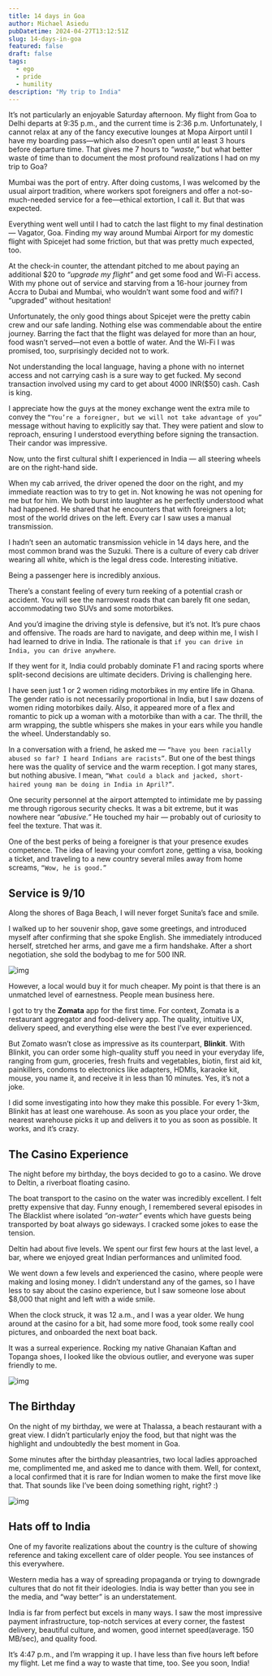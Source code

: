 ```yaml
---
title: 14 days in Goa
author: Michael Asiedu
pubDatetime: 2024-04-27T13:12:51Z
slug: 14-days-in-goa
featured: false
draft: false
tags:
  - ego
  - pride
  - humility
description: "My trip to India"
---
```


It’s not particularly an enjoyable Saturday afternoon. My flight from Goa to Delhi departs at 9:35 p.m., and the current time is 2:36 p.m. Unfortunately, I cannot relax at any of the fancy executive lounges at Mopa Airport until I have my boarding pass—which also doesn’t open until at least 3 hours before departure time. That gives me 7 hours to _“waste,”_ but what better waste of time than to document the most profound realizations I had on my trip to Goa?

Mumbai was the port of entry. After doing customs, I was welcomed by the usual airport tradition, where workers spot foreigners and offer a not-so-much-needed service for a fee—ethical extortion, I call it. But that was expected.

Everything went well until I had to catch the last flight to my final destination — Vagator, Goa. Finding my way around Mumbai Airport for my domestic flight with Spicejet had some friction, but that was pretty much expected, too.

At the check-in counter, the attendant pitched to me about paying an additional $20 to _“upgrade my flight”_ and get some food and Wi-Fi access. With my phone out of service and starving from a 16-hour journey from Accra to Dubai and Mumbai, who wouldn’t want some food and wifi? I “upgraded” without hesitation!

Unfortunately, the only good things about Spicejet were the pretty cabin crew and our safe landing. Nothing else was commendable about the entire journey. Barring the fact that the flight was delayed for more than an hour, food wasn’t served—not even a bottle of water. And the Wi-Fi I was promised, too, surprisingly decided not to work.

Not understanding the local language, having a phone with no internet access and not carrying cash is a sure way to get fucked. My second transaction involved using my card to get about 4000 INR($50) cash. Cash is king.

I appreciate how the guys at the money exchange went the extra mile to convey the `“You’re a foreigner, but we will not take advantage of you”` message without having to explicitly say that. They were patient and slow to reproach, ensuring I understood everything before signing the transaction. Their candor was impressive.

Now, unto the first cultural shift I experienced in India — all steering wheels are on the right-hand side.

When my cab arrived, the driver opened the door on the right, and my immediate reaction was to try to get in. Not knowing he was not opening for me but for him. We both burst into laughter as he perfectly understood what had happened. He shared that he encounters that with foreigners a lot; most of the world drives on the left. Every car I saw uses a manual transmission.

I hadn’t seen an automatic transmission vehicle in 14 days here, and the most common brand was the Suzuki. There is a culture of every cab driver wearing all white, which is the legal dress code. Interesting initiative.

Being a passenger here is incredibly anxious.

There’s a constant feeling of every turn reeking of a potential crash or accident. You will see the narrowest roads that can barely fit one sedan, accommodating two SUVs and some motorbikes.

And you’d imagine the driving style is defensive, but it’s not. It’s pure chaos and offensive. The roads are hard to navigate, and deep within me, I wish I had learned to drive in India. The rationale is that `if you can drive in India, you can drive anywhere`.

If they went for it, India could probably dominate F1 and racing sports where split-second decisions are ultimate deciders. Driving is challenging here.

I have seen just 1 or 2 women riding motorbikes in my entire life in Ghana. The gender ratio is not necessarily proportional in India, but I saw dozens of women riding motorbikes daily. Also, it appeared more of a flex and romantic to pick up a woman with a motorbike than with a car. The thrill, the arm wrapping, the subtle whispers she makes in your ears while you handle the wheel. Understandably so.

In a conversation with a friend, he asked me — `“have you been racially abused so far? I heard Indians are racists”`. But one of the best things here was the quality of service and the warm reception. I got many stares, but nothing abusive. I mean, `“What could a black and jacked, short-haired young man be doing in India in April?”`.

One security personnel at the airport attempted to intimidate me by passing me through rigorous security checks. It was a bit extreme, but it was nowhere near _“abusive.”_ He touched my hair — probably out of curiosity to feel the texture. That was it.

One of the best perks of being a foreigner is that your presence exudes competence. The idea of leaving your comfort zone, getting a visa, booking a ticket, and traveling to a new country several miles away from home screams, `“Wow, he is good.”`

## Service is 9/10

Along the shores of Baga Beach, I will never forget Sunita’s face and smile.

I walked up to her souvenir shop, gave some greetings, and introduced myself after confirming that she spoke English. She immediately introduced herself, stretched her arms, and gave me a firm handshake. After a short negotiation, she sold the bodybag to me for 500 INR.

![img](/src/assets/images/sunita.jpg)

However, a local would buy it for much cheaper. My point is that there is an unmatched level of earnestness. People mean business here.

I got to try the **Zomata** app for the first time. For context, Zomata is a restaurant aggregator and food-delivery app. The quality, intuitive UX, delivery speed, and everything else were the best I’ve ever experienced.

But Zomato wasn’t close as impressive as its counterpart, **Blinkit**. With Blinkit, you can order some high-quality stuff you need in your everyday life, ranging from gum, groceries, fresh fruits and vegetables, biotin, first aid kit, painkillers, condoms to electronics like adapters, HDMIs, karaoke kit, mouse, you name it, and receive it in less than 10 minutes. Yes, it’s not a joke.

I did some investigating into how they make this possible. For every 1-3km, Blinkit has at least one warehouse. As soon as you place your order, the nearest warehouse picks it up and delivers it to you as soon as possible. It works, and it’s crazy.

## The Casino Experience

The night before my birthday, the boys decided to go to a casino. We drove to Deltin, a riverboat floating casino.

The boat transport to the casino on the water was incredibly excellent. I felt pretty expensive that day. Funny enough, I remembered several episodes in The Blacklist where isolated _“on-water”_ events which have guests being transported by boat always go sideways. I cracked some jokes to ease the tension.

Deltin had about five levels. We spent our first few hours at the last level, a bar, where we enjoyed great Indian performances and unlimited food.

We went down a few levels and experienced the casino, where people were making and losing money. I didn’t understand any of the games, so I have less to say about the casino experience, but I saw someone lose about $8,000 that night and left with a wide smile.

When the clock struck, it was 12 a.m., and I was a year older. We hung around at the casino for a bit, had some more food, took some really cool pictures, and onboarded the next boat back.

It was a surreal experience. Rocking my native Ghanaian Kaftan and Topanga shoes, I looked like the obvious outlier, and everyone was super friendly to me.

![img](/src/assets/images/deltin.jpg)

## The Birthday

On the night of my birthday, we were at Thalassa, a beach restaurant with a great view. I didn’t particularly enjoy the food, but that night was the highlight and undoubtedly the best moment in Goa.

Some minutes after the birthday pleasantries, two local ladies approached me, complimented me, and asked me to dance with them. Well, for context, a local confirmed that it is rare for Indian women to make the first move like that. That sounds like I’ve been doing something right, right? :)

![img](/src/assets/images/birthday.jpg)

## Hats off to India

One of my favorite realizations about the country is the culture of showing reference and taking excellent care of older people. You see instances of this everywhere.

Western media has a way of spreading propaganda or trying to downgrade cultures that do not fit their ideologies. India is way better than you see in the media, and “way better” is an understatement.

India is far from perfect but excels in many ways. I saw the most impressive payment infrastructure, top-notch services at every corner, the fastest delivery, beautiful culture, and women, good internet speed(average. 150 MB/sec), and quality food.

It’s 4:47 p.m., and I’m wrapping it up. I have less than five hours left before my flight. Let me find a way to waste that time, too. See you soon, India!
